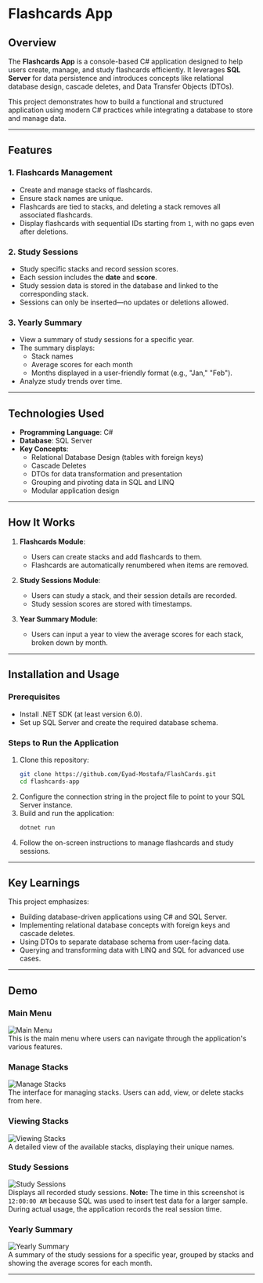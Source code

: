 # Flashcards App

## Overview
The **Flashcards App** is a console-based C# application designed to help users create, manage, and study flashcards efficiently. It leverages **SQL Server** for data persistence and introduces concepts like relational database design, cascade deletes, and Data Transfer Objects (DTOs).

This project demonstrates how to build a functional and structured application using modern C# practices while integrating a database to store and manage data.

---

## Features
### 1. Flashcards Management
- Create and manage stacks of flashcards.
- Ensure stack names are unique.
- Flashcards are tied to stacks, and deleting a stack removes all associated flashcards.
- Display flashcards with sequential IDs starting from `1`, with no gaps even after deletions.

### 2. Study Sessions
- Study specific stacks and record session scores.
- Each session includes the **date** and **score**.
- Study session data is stored in the database and linked to the corresponding stack.
- Sessions can only be inserted—no updates or deletions allowed.

### 3. Yearly Summary
- View a summary of study sessions for a specific year.
- The summary displays:
  - Stack names
  - Average scores for each month
  - Months displayed in a user-friendly format (e.g., "Jan," "Feb").
- Analyze study trends over time.

---

## Technologies Used
- **Programming Language**: C#
- **Database**: SQL Server
- **Key Concepts**:
  - Relational Database Design (tables with foreign keys)
  - Cascade Deletes
  - DTOs for data transformation and presentation
  - Grouping and pivoting data in SQL and LINQ
  - Modular application design

---

## How It Works
1. **Flashcards Module**:
   - Users can create stacks and add flashcards to them.
   - Flashcards are automatically renumbered when items are removed.
   
2. **Study Sessions Module**:
   - Users can study a stack, and their session details are recorded.
   - Study session scores are stored with timestamps.

3. **Year Summary Module**:
   - Users can input a year to view the average scores for each stack, broken down by month.

---

## Installation and Usage
### Prerequisites
- Install .NET SDK (at least version 6.0).
- Set up SQL Server and create the required database schema.

### Steps to Run the Application
1. Clone this repository:
   ```bash
   git clone https://github.com/Eyad-Mostafa/FlashCards.git
   cd flashcards-app
   ```
2. Configure the connection string in the project file to point to your SQL Server instance.
3. Build and run the application:
   ```bash
   dotnet run
   ```
4. Follow the on-screen instructions to manage flashcards and study sessions.

---

## Key Learnings
This project emphasizes:
- Building database-driven applications using C# and SQL Server.
- Implementing relational database concepts with foreign keys and cascade deletes.
- Using DTOs to separate database schema from user-facing data.
- Querying and transforming data with LINQ and SQL for advanced use cases.

---

## Demo

### Main Menu
![Main Menu](Images/Main%20Menu.png)  
This is the main menu where users can navigate through the application's various features.

### Manage Stacks
![Manage Stacks](Images/ManageStack.png)  
The interface for managing stacks. Users can add, view, or delete stacks from here.

### Viewing Stacks
![Viewing Stacks](Images/ViewingStacks.png)  
A detailed view of the available stacks, displaying their unique names.

### Study Sessions
![Study Sessions](Images/Sessions.png)  
Displays all recorded study sessions. **Note:** The time in this screenshot is `12:00:00 AM` because SQL was used to insert test data for a larger sample. During actual usage, the application records the real session time.

### Yearly Summary
![Yearly Summary](Images/Summary.png)  
A summary of the study sessions for a specific year, grouped by stacks and showing the average scores for each month.

---
